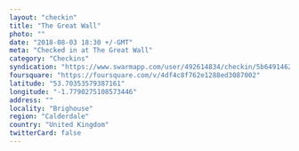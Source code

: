 ```yaml
---
layout: "checkin"
title: "The Great Wall"
photo: ""
date: "2018-08-03 18:30 +/-GMT"
meta: "Checked in at The Great Wall"
category: "Checkins"
syndication: "https://www.swarmapp.com/user/492614834/checkin/5b64914623472400391541d1"
foursquare: "https://foursquare.com/v/4df4c8f762e1288ed3087002"
latitude: "53.70353579387161"
longitude: "-1.7790275108573446"
address: ""
locality: "Brighouse"
region: "Calderdale"
country: "United Kingdom"
twitterCard: false
---
```


